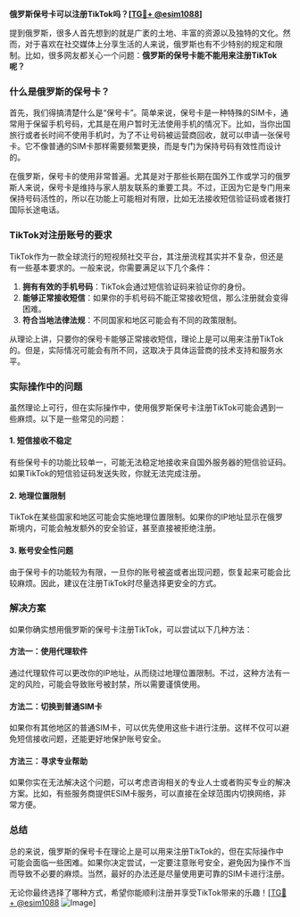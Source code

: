 **俄罗斯保号卡可以注册TikTok吗？[[TG💪+ @esim1088](https://t.me/s/esim1088)]**

提到俄罗斯，很多人首先想到的就是广袤的土地、丰富的资源以及独特的文化。然而，对于喜欢在社交媒体上分享生活的人来说，俄罗斯也有不少特别的规定和限制。比如，很多网友都关心一个问题：**俄罗斯的保号卡能不能用来注册TikTok呢？**

### 什么是俄罗斯的保号卡？

首先，我们得搞清楚什么是“保号卡”。简单来说，保号卡是一种特殊的SIM卡，通常用于保留手机号码，尤其是在用户暂时无法使用手机的情况下。比如，当你出国旅行或者长时间不使用手机时，为了不让号码被运营商回收，就可以申请一张保号卡。它不像普通的SIM卡那样需要频繁更换，而是专门为保持号码有效性而设计的。

在俄罗斯，保号卡的使用非常普遍。尤其是对于那些长期在国外工作或学习的俄罗斯人来说，保号卡是维持与家人朋友联系的重要工具。不过，正因为它是专门用来保持号码活性的，所以在功能上可能相对有限，比如无法接收短信验证码或者拨打国际长途电话。

### TikTok对注册账号的要求

TikTok作为一款全球流行的短视频社交平台，其注册流程其实并不复杂，但还是有一些基本要求的。一般来说，你需要满足以下几个条件：

1. **拥有有效的手机号码**：TikTok会通过短信验证码来验证你的身份。
2. **能够正常接收短信**：如果你的手机号码不能正常接收短信，那么注册就会变得困难。
3. **符合当地法律法规**：不同国家和地区可能会有不同的政策限制。

从理论上讲，只要你的保号卡能够正常接收短信，理论上是可以用来注册TikTok的。但是，实际情况可能会有所不同，这取决于具体运营商的技术支持和服务水平。

### 实际操作中的问题

虽然理论上可行，但在实际操作中，使用俄罗斯保号卡注册TikTok可能会遇到一些麻烦。以下是一些常见的问题：

#### 1. 短信接收不稳定
有些保号卡的功能比较单一，可能无法稳定地接收来自国外服务器的短信验证码。如果TikTok的短信验证码发送失败，你就无法完成注册。

#### 2. 地理位置限制
TikTok在某些国家和地区可能会实施地理位置限制。如果你的IP地址显示在俄罗斯境内，可能会触发额外的安全验证，甚至直接被拒绝注册。

#### 3. 账号安全性问题
由于保号卡的功能较为有限，一旦你的账号被盗或者出现问题，恢复起来可能会比较麻烦。因此，建议在注册TikTok时尽量选择更安全的方式。

### 解决方案

如果你确实想用俄罗斯的保号卡注册TikTok，可以尝试以下几种方法：

#### 方法一：使用代理软件
通过代理软件可以更改你的IP地址，从而绕过地理位置限制。不过，这种方法有一定的风险，可能会导致账号被封禁，所以需要谨慎使用。

#### 方法二：切换到普通SIM卡
如果你有其他地区的普通SIM卡，可以优先使用这些卡进行注册。这样不仅可以避免短信接收问题，还能更好地保护账号安全。

#### 方法三：寻求专业帮助
如果你实在无法解决这个问题，可以考虑咨询相关的专业人士或者购买专业的解决方案。比如，有些服务商提供ESIM卡服务，可以直接在全球范围内切换网络，非常方便。

### 总结

总的来说，俄罗斯的保号卡在理论上是可以用来注册TikTok的，但在实际操作中可能会面临一些困难。如果你决定尝试，一定要注意账号安全，避免因为操作不当而导致不必要的麻烦。当然，最好的办法还是尽量使用更可靠的SIM卡进行注册。

无论你最终选择了哪种方式，希望你能顺利注册并享受TikTok带来的乐趣！[[TG💪+ @esim1088](https://t.me/s/esim1088) ![Image](https://i.postimg.cc/4NQfJmqS/Snipaste-2025-05-13-00-14-12.png)]
